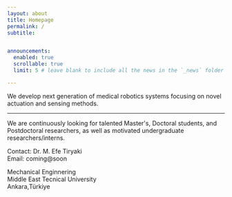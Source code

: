 ```yaml
---
layout: about
title: Homepage
permalink: /
subtitle: 


announcements:
  enabled: true 
  scrollable: true 
  limit: 5 # leave blank to include all the news in the `_news` folder

---
```


We develop next generation of medical robotics systems focusing on novel actuation and sensing methods.

---

We are continuously looking for talented Master's, Doctoral students, and Postdoctoral researchers, as well as motivated undergraduate researchers/interns. 

Contact: Dr. M. Efe Tiryaki\
Email: coming@soon


Mechanical Enginnering\
Middle East Tecnical University\
Ankara,Türkiye